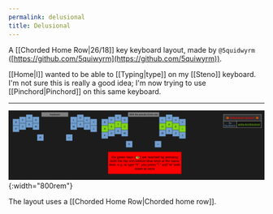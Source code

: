 ```yaml
---
permalink: delusional
title: Delusional
---
```


A [[Chorded Home Row|26/18]] key keyboard layout, made by `@5quidwyrm` ([https://github.com/5quiwyrm](https://github.com/5quiwyrm)).

[[Home|I]] wanted to be able to [[Typing|type]] on my [[Steno]] keyboard. I'm not sure this is really a good idea; I'm now trying to use [[Pinchord|Pinchord]] on this same keyboard.

---

![Delusional Layout Image](../assets/images/delusional-layout-image.png){:width="800rem"}

The layout uses a [[Chorded Home Row|Chorded home row]].
